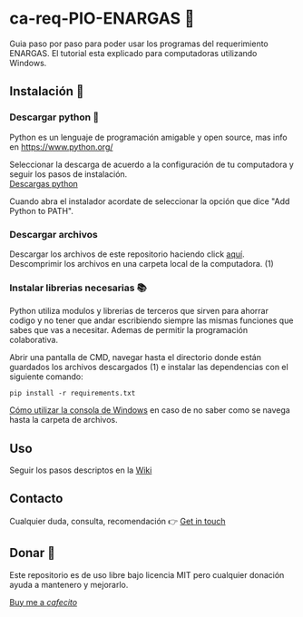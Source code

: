 # ca-req-PIO-ENARGAS :memo:

Guia paso por paso para poder usar los programas del requerimiento ENARGAS.
El tutorial esta explicado para computadoras utilizando Windows.

## Instalación :wrench:

### Descargar python :snake:
Python es un lenguaje de programación amigable y open source, mas info en <a href="https://www.python.org/">https://www.python.org/</a>

Seleccionar la descarga de acuerdo a la configuración de tu computadora y seguir los pasos de instalación.<br>
<a href="https://www.python.org/downloads/">Descargas python</a><br>

Cuando abra el instalador acordate de seleccionar la opción que dice "Add Python to PATH".

### Descargar archivos
Descargar los archivos de este repositorio haciendo click <a href="https://github.com/yagopajarino/requerimiento-PIO-ENARGAS/archive/refs/heads/main.zip">aquí</a>.
Descomprimir los archivos en una carpeta local de la computadora. (1)

### Instalar librerias necesarias :books:
Python utiliza modulos y librerias de terceros que sirven para ahorrar codigo y no tener que andar escribiendo siempre las mismas funciones que sabes que vas a necesitar. Ademas de permitir la programación colaborativa.

Abrir una pantalla de CMD, navegar hasta el directorio donde están guardados los archivos descargados (1) e instalar las dependencias con el siguiente comando:

```
pip install -r requirements.txt
```

<a href="http://www.falconmasters.com/offtopic/como-utilizar-consola-de-windows/">Cómo utilizar la consola de Windows</a> en caso de no saber como se navega hasta la carpeta de archivos.

## Uso
Seguir los pasos descriptos en la <a href="https://github.com/yagopajarino/ca-req-PIO-ENARGAS/wiki">Wiki</a>

## Contacto 
Cualquier duda, consulta, recomendación :point_right: <a href="https://yagopajarino.github.io/repos-contact/?ca-req-PIO-ENARGAS">Get in touch</a>

## Donar :money_with_wings:
Este repositorio es de uso libre bajo licencia MIT pero cualquier donación ayuda a mantenero y mejorarlo.

<a href="https://cafecito.app/yagopajarino">Buy me a <em>cafecito</em></a>
 
